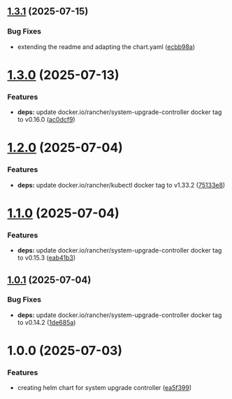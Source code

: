## [1.3.1](https://github.com/kube-the-home/system-upgrade-controller-helm/compare/1.3.0...1.3.1) (2025-07-15)


### Bug Fixes

* extending the readme and adapting the chart.yaml ([ecbb98a](https://github.com/kube-the-home/system-upgrade-controller-helm/commit/ecbb98ad398d09ab9f329226c7b59f2d86f734dc))

# [1.3.0](https://github.com/kube-the-home/system-upgrade-controller-helm/compare/1.2.0...1.3.0) (2025-07-13)


### Features

* **deps:** update docker.io/rancher/system-upgrade-controller docker tag to v0.16.0 ([ac0dcf9](https://github.com/kube-the-home/system-upgrade-controller-helm/commit/ac0dcf9974da33c3f5cf3e5cc297a71e8bc49f31))

# [1.2.0](https://github.com/kube-the-home/system-upgrade-controller-helm/compare/1.1.0...1.2.0) (2025-07-04)


### Features

* **deps:** update docker.io/rancher/kubectl docker tag to v1.33.2 ([75133e8](https://github.com/kube-the-home/system-upgrade-controller-helm/commit/75133e87ee40bb11ee110c20dcea13481af6a287))

# [1.1.0](https://github.com/kube-the-home/system-upgrade-controller-helm/compare/1.0.1...1.1.0) (2025-07-04)


### Features

* **deps:** update docker.io/rancher/system-upgrade-controller docker tag to v0.15.3 ([eab41b3](https://github.com/kube-the-home/system-upgrade-controller-helm/commit/eab41b357feee7171ff2b0501a72609ac08eebfc))

## [1.0.1](https://github.com/kube-the-home/system-upgrade-controller-helm/compare/1.0.0...1.0.1) (2025-07-04)


### Bug Fixes

* **deps:** update docker.io/rancher/system-upgrade-controller docker tag to v0.14.2 ([1de685a](https://github.com/kube-the-home/system-upgrade-controller-helm/commit/1de685a85e270e5838641b850e133a3d8afb4d69))

# 1.0.0 (2025-07-03)


### Features

* creating helm chart for system upgrade controller ([ea5f399](https://github.com/kube-the-home/system-upgrade-controller-helm/commit/ea5f3999f495810ffc9dbfa7021c85a5b0dd193f))
